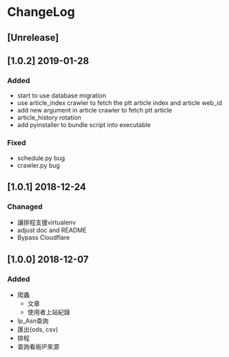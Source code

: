 # ChangeLog

## [Unrelease]

## [1.0.2] 2019-01-28
### Added
- start to use database migration
- use article_index crawler to fetch the ptt article index and article web_id
- add new argument in article crawler to fetch ptt article
- article_history rotation
- add pyinstaller to bundle script into executable
### Fixed
- schedule.py bug
- crawler.py bug

## [1.0.1] 2018-12-24
### Chanaged
- 讓排程支援virtualenv
- adjust doc and README
- Bypass Cloudflare

## [1.0.0] 2018-12-07
### Added
- 爬蟲
    * 文章
    * 使用者上站紀錄
- Ip_Asn查詢
- 匯出(ods, csv)
- 排程
- 查詢看板IP來源